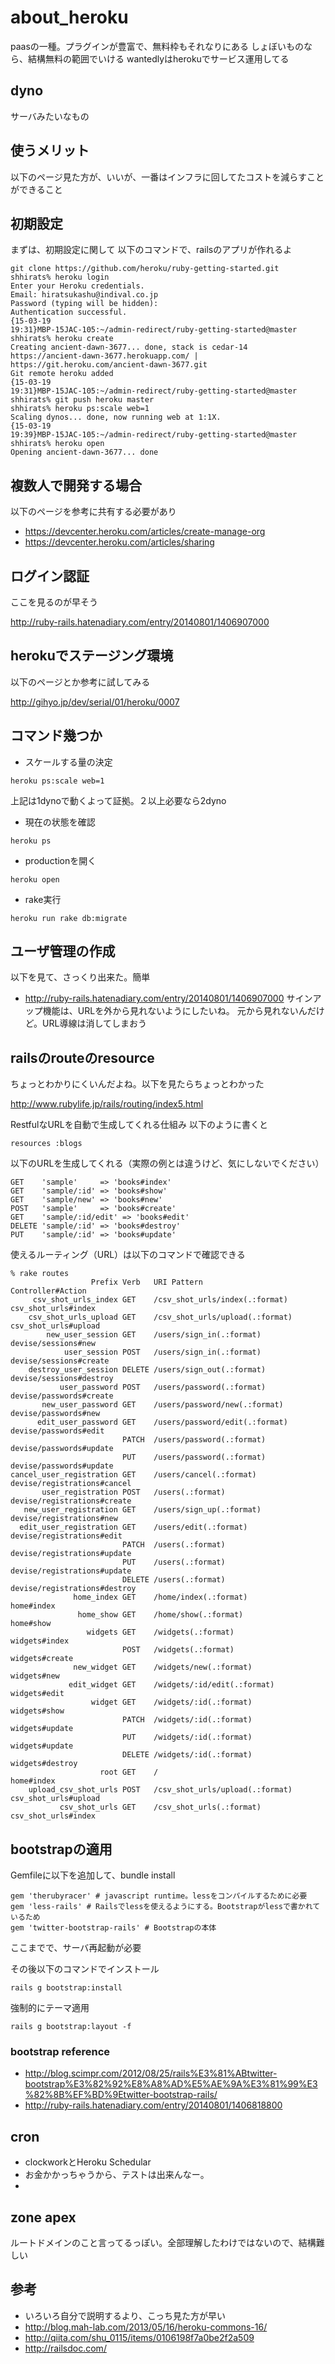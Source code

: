 # about_heroku
paasの一種。プラグインが豊富で、無料枠もそれなりにある
しょぼいものなら、結構無料の範囲でいける
wantedlyはherokuでサービス運用してる

## dyno
サーバみたいなもの

## 使うメリット
以下のページ見た方が、いいが、一番はインフラに回してたコストを減らすことができること

## 初期設定
まずは、初期設定に関して
以下のコマンドで、railsのアプリが作れるよ
```
git clone https://github.com/heroku/ruby-getting-started.git
shhirats% heroku login
Enter your Heroku credentials.
Email: hiratsukashu@indival.co.jp
Password (typing will be hidden):
Authentication successful.
{15-03-19 
19:31}MBP-15JAC-105:~/admin-redirect/ruby-getting-started@master 
shhirats% heroku create
Creating ancient-dawn-3677... done, stack is cedar-14
https://ancient-dawn-3677.herokuapp.com/ | 
https://git.heroku.com/ancient-dawn-3677.git
Git remote heroku added
{15-03-19 
19:31}MBP-15JAC-105:~/admin-redirect/ruby-getting-started@master 
shhirats% git push heroku master
shhirats% heroku ps:scale web=1
Scaling dynos... done, now running web at 1:1X.
{15-03-19 
19:39}MBP-15JAC-105:~/admin-redirect/ruby-getting-started@master 
shhirats% heroku open
Opening ancient-dawn-3677... done
```
## 複数人で開発する場合
以下のページを参考に共有する必要があり

* https://devcenter.heroku.com/articles/create-manage-org
* https://devcenter.heroku.com/articles/sharing

## ログイン認証
ここを見るのが早そう

http://ruby-rails.hatenadiary.com/entry/20140801/1406907000

## herokuでステージング環境
以下のページとか参考に試してみる

http://gihyo.jp/dev/serial/01/heroku/0007

## コマンド幾つか

* スケールする量の決定
```
heroku ps:scale web=1
```
上記は1dynoで動くよって証拠。２以上必要なら2dyno

* 現在の状態を確認
```
heroku ps
```

* productionを開く
```
heroku open
```

* rake実行
```
heroku run rake db:migrate
```

## ユーザ管理の作成
以下を見て、さっくり出来た。簡単

* http://ruby-rails.hatenadiary.com/entry/20140801/1406907000
サインアップ機能は、URLを外から見れないようにしたいね。
元から見れないんだけど。URL導線は消してしまおう

## railsのrouteのresource
ちょっとわかりにくいんだよね。以下を見たらちょっとわかった

http://www.rubylife.jp/rails/routing/index5.html

RestfulなURLを自動で生成してくれる仕組み
以下のように書くと
```
resources :blogs
```
以下のURLを生成してくれる（実際の例とは違うけど、気にしないでください）
```
GET    'sample'     => 'books#index'
GET    'sample/:id' => 'books#show'
GET    'sample/new' => 'books#new'
POST   'sample'     => 'books#create'
GET    'sample/:id/edit' => 'books#edit'
DELETE 'sample/:id' => 'books#destroy'
PUT    'sample/:id' => 'books#update'
```
使えるルーティング（URL）は以下のコマンドで確認できる
```
% rake routes
                  Prefix Verb   URI Pattern                     Controller#Action
     csv_shot_urls_index GET    /csv_shot_urls/index(.:format)  csv_shot_urls#index
    csv_shot_urls_upload GET    /csv_shot_urls/upload(.:format) csv_shot_urls#upload
        new_user_session GET    /users/sign_in(.:format)        devise/sessions#new
            user_session POST   /users/sign_in(.:format)        devise/sessions#create
    destroy_user_session DELETE /users/sign_out(.:format)       devise/sessions#destroy
           user_password POST   /users/password(.:format)       devise/passwords#create
       new_user_password GET    /users/password/new(.:format)   devise/passwords#new
      edit_user_password GET    /users/password/edit(.:format)  devise/passwords#edit
                         PATCH  /users/password(.:format)       devise/passwords#update
                         PUT    /users/password(.:format)       devise/passwords#update
cancel_user_registration GET    /users/cancel(.:format)         devise/registrations#cancel
       user_registration POST   /users(.:format)                devise/registrations#create
   new_user_registration GET    /users/sign_up(.:format)        devise/registrations#new
  edit_user_registration GET    /users/edit(.:format)           devise/registrations#edit
                         PATCH  /users(.:format)                devise/registrations#update
                         PUT    /users(.:format)                devise/registrations#update
                         DELETE /users(.:format)                devise/registrations#destroy
              home_index GET    /home/index(.:format)           home#index
               home_show GET    /home/show(.:format)            home#show
                 widgets GET    /widgets(.:format)              widgets#index
                         POST   /widgets(.:format)              widgets#create
              new_widget GET    /widgets/new(.:format)          widgets#new
             edit_widget GET    /widgets/:id/edit(.:format)     widgets#edit
                  widget GET    /widgets/:id(.:format)          widgets#show
                         PATCH  /widgets/:id(.:format)          widgets#update
                         PUT    /widgets/:id(.:format)          widgets#update
                         DELETE /widgets/:id(.:format)          widgets#destroy
                    root GET    /                               home#index
    upload_csv_shot_urls POST   /csv_shot_urls/upload(.:format) csv_shot_urls#upload
           csv_shot_urls GET    /csv_shot_urls(.:format)        csv_shot_urls#index
```
## bootstrapの適用
Gemfileに以下を追加して、bundle install
```
gem 'therubyracer' # javascript runtime。lessをコンパイルするために必要
gem 'less-rails' # Railsでlessを使えるようにする。Bootstrapがlessで書かれているため
gem 'twitter-bootstrap-rails' # Bootstrapの本体
```

ここまでで、サーバ再起動が必要

その後以下のコマンドでインストール
```
rails g bootstrap:install
```

強制的にテーマ適用
```
rails g bootstrap:layout -f
```


### bootstrap reference
* http://blog.scimpr.com/2012/08/25/rails%E3%81%ABtwitter-bootstrap%E3%82%92%E8%A8%AD%E5%AE%9A%E3%81%99%E3%82%8B%EF%BD%9Etwitter-bootstrap-rails/
* http://ruby-rails.hatenadiary.com/entry/20140801/1406818800


## cron
* clockworkとHeroku Schedular
* お金かかっちゃうから、テストは出来んなー。
* 

## zone apex
ルートドメインのこと言ってるっぽい。全部理解したわけではないので、結構難しい

## 参考
* いろいろ自分で説明するより、こっち見た方が早い
* http://blog.mah-lab.com/2013/05/16/heroku-commons-16/
* http://qiita.com/shu_0115/items/0106198f7a0be2f2a509
* http://railsdoc.com/
